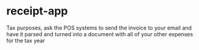# receipt-app
Tax purposes, ask the POS systems to send the invoice to your email and have it parsed and turned into a document with all of your other expenses for the tax year
